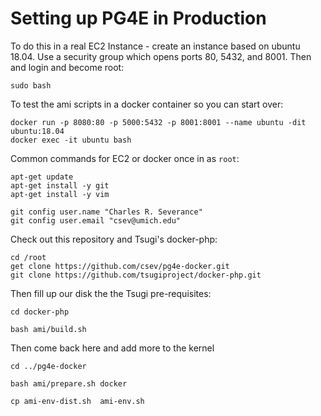 Setting up PG4E in Production
=============================

To do this in a real EC2 Instance - create an instance based on ubuntu 18.04.
Use a security group which opens ports 80, 5432, and 8001.  Then and login
and become root:

    sudo bash

To test the ami scripts in a docker container so you can start over:

    docker run -p 8080:80 -p 5000:5432 -p 8001:8001 --name ubuntu -dit ubuntu:18.04
    docker exec -it ubuntu bash

Common commands for EC2 or docker once in as `root`:

    apt-get update
    apt-get install -y git
    apt-get install -y vim

    git config user.name "Charles R. Severance"
    git config user.email "csev@umich.edu"

Check out this repository and Tsugi's docker-php:

    cd /root
    get clone https://github.com/csev/pg4e-docker.git
    git clone https://github.com/tsugiproject/docker-php.git

Then fill up our disk the the Tsugi pre-requisites:

    cd docker-php

    bash ami/build.sh

Then come back here and add more to the kernel

    cd ../pg4e-docker

    bash ami/prepare.sh docker

    cp ami-env-dist.sh  ami-env.sh





